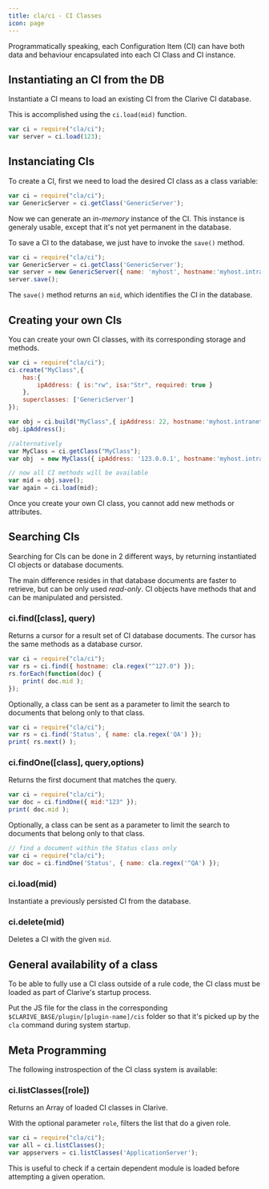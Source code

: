 ```yaml
---
title: cla/ci - CI Classes
icon: page
---
```


Programmatically speaking, each Configuration Item (CI)
can have both data and behaviour encapsulated into each
CI Class and CI instance.

## Instantiating an CI from the DB

Instantiate a CI means to load an existing CI from
the Clarive CI database.

This is accomplished using the `ci.load(mid)` function.

```javascript
var ci = require("cla/ci");
var server = ci.load(123);
```

## Instanciating CIs

To create a CI, first we need to load the desired CI class as a
class variable:

```javascript
var ci = require("cla/ci");
var GenericServer = ci.getClass('GenericServer');
```

Now we can generate an *in-memory* instance of the CI. This instance
is generaly usable, except that it's not yet permanent in the
database.

To save a CI to the database, we just have to invoke the `save()` method.

```javascript
var ci = require("cla/ci");
var GenericServer = ci.getClass('GenericServer');
var server = new GenericServer({ name: 'myhost', hostname:'myhost.intranet' });
server.save();
```

The `save()` method returns an `mid`, which identifies the CI in the database.

## Creating your own CIs

You can create your own CI classes, with its corresponding
storage and methods.

```javascript
var ci = require("cla/ci");
ci.create("MyClass",{
    has:{
        ipAddress: { is:"rw", isa:"Str", required: true }
    },
    superclasses: ['GenericServer']
});

var obj = ci.build("MyClass",{ ipAddress: 22, hostname:'myhost.intranet' });
obj.ipAddress();

//alternatively
var MyClass = ci.getClass("MyClass");
var obj  = new MyClass({ ipAddress: '123.0.0.1', hostname:'myhost.intranet' });

// now all CI methods will be available
var mid = obj.save();
var again = ci.load(mid);
```

Once you create your own CI class, you cannot add new methods or attributes.

## Searching CIs

Searching for CIs can be done in 2 different ways,
by returning instantiated CI objects or database documents.

The main difference resides in that database documents are faster to
retrieve, but can be only used *read-only*. CI objects have methods
that and can be manipulated and persisted.

### ci.find([class], query)

Returns a cursor for a result set of CI database documents.
The cursor has the same methods as a database cursor.

```javascript
var ci = require("cla/ci");
var rs = ci.find({ hostname: cla.regex("^127.0") });
rs.forEach(function(doc) {
    print( doc.mid );
});
```

Optionally, a class can be sent as a parameter to limit
the search to documents that belong only to that class.

```javascript
var ci = require("cla/ci");
var rs = ci.find('Status', { name: cla.regex('QA') });
print( rs.next() );
```

### ci.findOne([class], query,options)

Returns the first document that matches the query.

```javascript
var ci = require("cla/ci");
var doc = ci.findOne({ mid:"123" });
print( doc.mid );
```

Optionally, a class can be sent as a parameter to limit
the search to documents that belong only to that class.

```javascript
// find a document within the Status class only
var ci = require("cla/ci");
var doc = ci.findOne('Status', { name: cla.regex('^QA') });
```

### ci.load(mid)

Instantiate a previously persisted CI from the database.

### ci.delete(mid)

Deletes a CI with the given `mid`.

## General availability of a class

To be able to fully use a CI class outside of a rule code, the CI class must be loaded
as part of Clarive's startup process.

Put the JS file for the class in the corresponding `$CLARIVE_BASE/plugin/[plugin-name]/cis` folder
so that it's picked up by the `cla` command during system startup.

## Meta Programming

The following instrospection of the CI class system is available:

### ci.listClasses([role])

Returns an Array of loaded CI classes in Clarive.

With the optional parameter `role`, filters the list that do a given role.

```javascript
var ci = require("cla/ci");
var all = ci.listClasses();
var appservers = ci.listClasses('ApplicationServer');
```

This is useful to check if a certain dependent module is loaded before attempting
a given operation.

